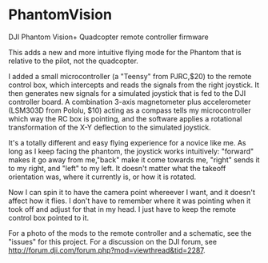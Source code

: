 PhantomVision
=============

DJI Phantom Vision+ Quadcopter remote controller firmware

 This adds a new and more intuitive flying mode for the Phantom 
 that is relative to the pilot, not the quadcopter. 
 
 I added a small microcontroller (a "Teensy" from PJRC,$20) to the remote control box, 
 which intercepts and reads the signals from the right joystick. It then generates new 
 signals for a simulated joystick that is fed to the DJI controller board. A combination 
 3-axis magnetometer plus accelerometer (LSM303D from Pololu, $10) acting as a compass
 tells my microcontroller which way the RC box is pointing, and the software applies 
 a rotational transformation of the X-Y deflection to the simulated joystick.
 
 It's a totally different and easy flying experience for a novice like me. As long as 
 I keep facing the phantom, the joystick works intuitively: "forward" makes it go away 
 from me,"back" make it come towards me, "right" sends it to my right, and "left" to my 
 left. It doesn't matter what the takeoff orientation was, where it currently is, or 
 how it is rotated.  
 
 Now I can spin it to have the camera point whereever I want, and it doesn't affect 
 how it flies. I don't have to remember where it was pointing when it took off and 
 adjust for that in my head. I just have to keep the remote control box pointed to it.

For a photo of the mods to the remote controller and a schematic, see the "issues" for this project.
For a discussion on the DJI forum, see http://forum.dji.com/forum.php?mod=viewthread&tid=2287.
